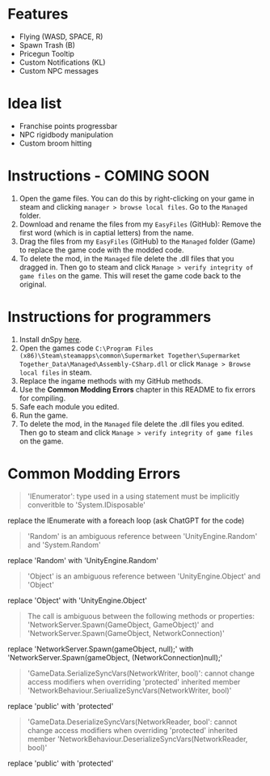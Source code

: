 # Features

- Flying (WASD, SPACE, R)
- Spawn Trash (B)
- Pricegun Tooltip
- Custom Notifications (KL)
- Custom NPC messages

# Idea list

- Franchise points progressbar
- NPC rigidbody manipulation
- Custom broom hitting

# Instructions - COMING SOON

1. Open the game files. You can do this by right-clicking on your game in steam and clicking `manager > browse local files`. Go to the `Managed` folder.
2. Download and rename the files from my `EasyFiles` (GitHub): Remove the first word (which is in captial letters) from the name.
3. Drag the files from my `EasyFiles` (GitHub) to the `Managed` folder (Game) to replace the game code with the modded code.
4. To delete the mod, in the `Managed` file delete the .dll files that you dragged in. Then go to steam and click `Manage > verify integrity of game files` on the game. This will reset the game code back to the original.

# Instructions for programmers

1. Install dnSpy [here](https://github.com/dnSpy/dnSpy).
2. Open the games code `C:\Program Files (x86)\Steam\steamapps\common\Supermarket Together\Supermarket Together_Data\Managed\Assembly-CSharp.dll` or click `Manage > Browse local files` in steam.
3. Replace the ingame methods with my GitHub methods.
4. Use the **Common Modding Errors** chapter in this README to fix errors for compiling.
5. Safe each module you edited.
6. Run the game.
7. To delete the mod, in the `Managed` file delete the .dll files you edited. Then go to steam and click `Manage > verify integrity of game files` on the game.

# Common Modding Errors

> 'IEnumerator': type used in a using statement must be implicitly converitble to 'System.IDisposable'

replace the IEnumerate with a foreach loop (ask ChatGPT for the code)

> 'Random' is an ambiguous reference between 'UnityEngine.Random' and 'System.Random'

replace 'Random' with 'UnityEngine.Random'

> 'Object' is an ambiguous reference between 'UnityEngine.Object' and 'Object'

replace 'Object' with 'UnityEngine.Object'

> The call is ambiguous between the following methods or properties: 'NetworkServer.Spawn(GameObject, GameObject)' and 'NetworkServer.Spawn(GameObject, NetworkConnection)'

replace 'NetworkServer.Spawn(gameObject, null);' with 'NetworkServer.Spawn(gameObject, (NetworkConnection)null);'

> 'GameData.SerializeSyncVars(NetworkWriter, bool)': cannot change access modifiers when overriding 'protected' inherited member 'NetworkBehaviour.SeriualizeSyncVars(NetworkWriter, bool)'

replace 'public' with 'protected'

> 'GameData.DeserializeSyncVars(NetworkReader, bool': cannot change access modifiers when overriding 'protected' inherited member 'NetworkBehaviour.DeserializeSyncVars(NetworkReader, bool)'

replace 'public' with 'protected'
